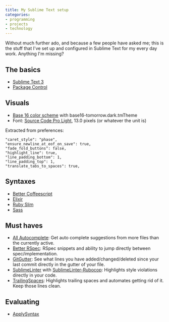 ```yaml
---
title: My Sublime Text setup
categories:
- programming
- projects
- technology
---
```


Without much further ado, and because a few people have asked me; this is the
stuff that I've set up and configured in Sublime Text for my every day work.
Anything I'm missing?

<!--more-->

## The basics

* [Sublime Text 3](http://www.sublimetext.com/3)
* [Package Control](https://packagecontrol.io/)

## Visuals

* [Base 16 color scheme](https://github.com/chriskempson/base16) with base16-tomorrow.dark.tmTheme
* Font: [Source Code Pro Light](https://www.google.com/fonts/specimen/Source+Code+Pro), 13.0 pixels (or whatever the unit is)

Extracted from preferences:

    "caret_style": "phase",
    "ensure_newline_at_eof_on_save": true,
    "fade_fold_buttons": false,
    "highlight_line": true,
    "line_padding_bottom": 1,
    "line_padding_top": 1,
    "translate_tabs_to_spaces": true,

## Syntaxes

* [Better Coffeescript](https://github.com/aponxi/sublime-better-coffeescript)
* [Elixir](https://github.com/elixir-lang/elixir-tmbundle)
* [Ruby Slim](https://github.com/slim-template/ruby-slim.tmbundle)
* [Sass](https://github.com/nathos/sass-textmate-bundle)

## Must haves

* [All Autocomplete](https://github.com/alienhard/SublimeAllAutocomplete): Get auto complete suggestions from more files than the currently active.
* [Better RSpec](https://github.com/fnando/better-rspec-for-sublime-text): RSpec snippets and ability to jump directly between spec/implementation.
* [GitGutter](https://github.com/jisaacks/GitGutter): See what lines you have added/changed/deleted since your last commit directly in the gutter of your file.
* [SublimeLinter](http://www.sublimelinter.com/) with [SublimeLinter-Rubocop](https://github.com/SublimeLinter/SublimeLinter-rubocop): Highlights style violations directly in your code.
* [TrailingSpaces](https://github.com/SublimeText/TrailingSpaces): Highlights trailing spaces and automates getting rid of it. Keep those lines clean.

## Evaluating

* [ApplySyntax](https://github.com/facelessuser/ApplySyntax)
